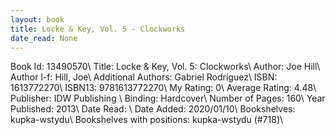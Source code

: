 ```yaml
---
layout: book
title: Locke & Key, Vol. 5 - Clockworks
date_read: None
---
```


Book Id: 13490570\ 
Title: Locke & Key, Vol. 5: Clockworks\ 
Author: Joe Hill\ 
Author l-f: Hill, Joe\ 
Additional Authors: Gabriel Rodríguez\ 
ISBN: 1613772270\ 
ISBN13: 9781613772270\ 
My Rating: 0\ 
Average Rating: 4.48\ 
Publisher: IDW Publishing \ 
Binding: Hardcover\ 
Number of Pages: 160\ 
Year Published: 2013\ 
Date Read: \ 
Date Added: 2020/01/10\ 
Bookshelves: kupka-wstydu\ 
Bookshelves with positions: kupka-wstydu (#718)\ 


